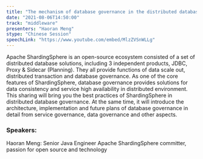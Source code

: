 ```yaml
---
title: "The mechanism of database governance in the distributed database middleware ecology of Apache ShardingSphere"
date: "2021-08-06T14:50:00" 
track: "middleware"
presenters: "Haoran Meng"
stype: "Chinese Session"
speechLink: "https://www.youtube.com/embed/MlzZVSnWLLg"
---
```

Apache ShardingSphere is an open-source ecosystem consisted of a set of distributed database solutions, including 3 independent products, JDBC, Proxy & Sidecar (Planning). They all provide functions of data scale out, distributed transaction and database governance.
 As one of the core features of ShardingSphere, database governance provides solutions for data consistency and service high availability in distributed environment.
 This sharing will bring you the best practices of ShardingSphere in distributed database governance. At the same time, it will introduce the architecture, implementation and future plans of database governance in detail from service governance, data governance and other aspects.
 ### Speakers: 
 Haoran Meng: Senior Java Engineer
Apache ShardingSphere committer, passion for open source and technology  
